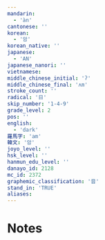 ```yaml
---
mandarin:
  - 'àn'
cantonese: ''
korean:
  - '암'
korean_native: ''
japanese:
  - 'AN'
japanese_nanori: ''
vietnamese:
middle_chinese_initial: 'ʔ'
middle_chinese_final: 'ʌm'
stroke_count: ''
radical: '日'
skip_number: '1-4-9'
grade_level: 2
pos: ''
english:
  - 'dark'
羅馬字: 'am'
韓文: '암'
joyo_level: ''
hsk_level: ''
hanmun_edu_level: ''
danayo_id: 2128
mc_id: 2372
graphemic_classification: '音'
stand_in: 'TRUE'
aliases:
---
```


# Notes
